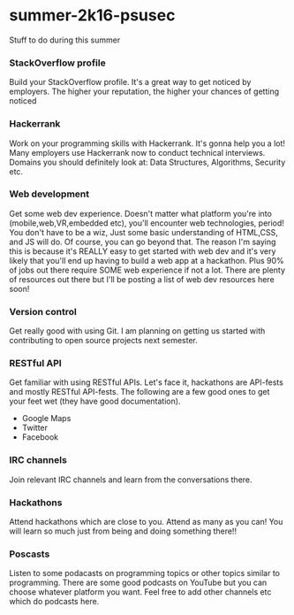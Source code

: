 # summer-2k16-psusec
Stuff to do during this summer

### StackOverflow profile

Build your StackOverflow profile. It's a great way to get noticed by employers. The higher your reputation, the higher your chances of getting noticed

### Hackerrank

Work on your programming skills with Hackerrank. It's gonna help you a lot! Many employers use Hackerrank now to conduct technical interviews. Domains you should definitely look at: Data Structures, Algorithms, Security etc.

### Web development

Get some web dev experience. Doesn't matter what platform you're into (mobile,web,VR,embedded etc), you'll encounter web technologies, period! You don't have to be a wiz, Just some basic understanding of HTML,CSS, and JS will do. Of course, you can go beyond that. The reason I'm saying this is because it's REALLY easy to get started with web dev and it's very likely that you'll end up having to build a web app at a hackathon. Plus 90% of jobs out there require SOME web experience if not a lot. There are plenty of resources out there but I'll be posting a list of web dev resources here soon!

### Version control

Get really good with using Git. I am planning on getting us started with contributing to open source projects next semester.


### RESTful API

Get familiar with using RESTful APIs. Let's face it, hackathons are API-fests and mostly RESTful API-fests. The following are a few good ones to get your feet wet (they have good documentation).

 * Google Maps
 * Twitter
 * Facebook

### IRC channels

Join relevant IRC channels and learn from the conversations there.

### Hackathons

Attend hackathons which are close to you. Attend as many as you can! You will learn so much just from being and doing something there!! 

### Poscasts

Listen to some podacasts on programming topics or other topics similar to programming. There are some good podcasts on YouTube but you can choose whatever platform you want. Feel free to add other channels etc which do podcasts here.
